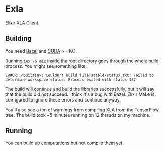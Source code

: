 # Exla

Elixir XLA Client.

## Building

You need [Bazel](https://docs.bazel.build/versions/master/install.html) and [CUDA](#) >= 10.1.

Running `iex -S mix` inside the root directory goes through the whole build process. You might see something like:

```
ERROR: <builtin>: Couldn't build file stable-status.txt: Failed to determine workspace status: Process exited with status 127
```

The build will continue and build the libraries successfully, but it will say that the build did not succeed. I think it's a bug with Bazel. Elixir Make is configured to ignore these errors and continue anyway.

You'll also see a ton of warnings from compiling XLA from the TensorFlow tree. The build took ~5 minutes running on 12 threads on my machine.

## Running

You can build up computations but not compile them yet.